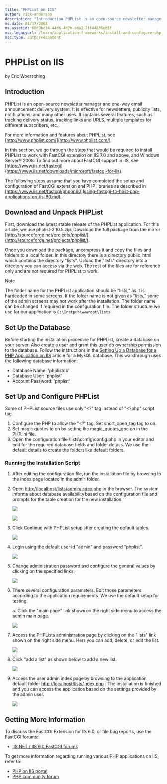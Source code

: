 ```yaml
---
title: "PHPList on IIS"
author: rick-anderson
description: "Introduction PHPList is an open-source newsletter manager and one-way email announcement delivery system. It is effective for newsletters, publicity lists, n..."
ms.date: 01/17/2008
ms.assetid: 6869bc34-44d6-4d2b-ada2-7ff44836eb5f
msc.legacyurl: /learn/application-frameworks/install-and-configure-php-applications-on-iis/phplist-on-iis
msc.type: authoredcontent
---
```

# PHPList on IIS

by Eric Woersching

## Introduction

PHPList is an open-source newsletter manager and one-way email announcement delivery system. It is effective for newsletters, publicity lists, notifications, and many other uses. It contains several features, such as tracking delivery status, tracking links and URLS, multiple templates for different subscribers, etc.

For more information and features about PHPList, see [http://www.phplist.com/](http://www.phplist.com/).  
  
In this section, we go through the steps that would be required to install PHPList to work with FastCGI extension on IIS 7.0 and above, and Windows Server® 2008. To find out more about FastCGI support in IIS, see [https://www.iis.net/fastcgi](https://www.iis.net/downloads/microsoft/fastcgi-for-iis).

The following steps assume that you have completed the setup and configuration of FastCGI extension and PHP libraries as described in [https://www.iis.net/fastcgi/phpon60](using-fastcgi-to-host-php-applications-on-iis-60.md).

## Download and Unpack PHPList

First, download the latest stable release of the PHPList application. For this article, we use phplist-2.10.5.zip. Download the full package from the mirror [http://sourceforge.net/projects/phplist/](http://sourceforge.net/projects/phplist/).

Once you download the package, uncompress it and copy the files and folders to a local folder. In this directory there is a directory public\_html which contains the directory "lists". Upload the "lists" directory into a directory you can access via the web. The rest of the files are for reference only and are not required for PHPList to work.

> [!NOTE]
> The folder name for the PHPList application should be "lists," as it is hardcoded in some screens. If the folder name is not given as "lists," some of the admin screens may not work after the installation. The folder name can be changed if required in the configuration file. The folder structure we use for our application is `C:\Inetpub\wwwroot\lists`.

## Set Up the Database

Before starting the installation procedure for PHPList, create a database on your server. Also create a user and grant this user db ownership permission to the database. Follow the instructions in the [Setting Up a Database for a PHP Application on IIS](../install-and-configure-php-on-iis/setting-up-a-database-for-a-php-application-on-iis.md) article for a MySQL database. This walkthrough uses the following database information:

- Database Name: 'phplistdb'
- Database User: 'phplist'
- Account Password: 'phplist'

## Set Up and Configure PHPList

Some of PHPList source files use only "&lt;?" tag instead of "&lt;?php" script tag.

1. Configure the PHP to allow the "&lt;?" tag. Set short\_open\_tag tag to on.
2. Set magic quotes to on by setting the magic\_quotes\_gpc on in the PHP.ini file.
3. Open the configuration file \lists\config\config.php in your editor and edit for the required database fields and folder details. We use the default details to create the folders like default folders.

### Running the Installation Script

1. After editing the configuration file, run the installation file by browsing to the index page located in the admin folder.
2. Open [http://localhost/lists/admin/index.php](http://localhost/lists/admin/index.php) in the browser. The system informs about database availability based on the configuration file and prompts for the table creation for the new installation.  

    [![](phplist-on-iis/_static/image2.jpg)](phplist-on-iis/_static/image1.jpg)

    [![](phplist-on-iis/_static/image4.jpg)](phplist-on-iis/_static/image3.jpg)
3. Click Continue with PHPList setup after creating the default tables.  

    [![](phplist-on-iis/_static/image6.jpg)](phplist-on-iis/_static/image5.jpg)
4. Login using the default user id "admin" and password "phplist".  

    [![](phplist-on-iis/_static/image8.jpg)](phplist-on-iis/_static/image7.jpg)
5. Change administration password and configure the general values by clicking on the specified links.  

    [![](phplist-on-iis/_static/image10.jpg)](phplist-on-iis/_static/image9.jpg)
6. There several configuration parameters. Edit those parameters according to the application requirements. We use the default setup for testing.  
  
   a. Click the "main page" link shown on the right side menu to access the admin main page.  

    [![](phplist-on-iis/_static/image12.jpg)](phplist-on-iis/_static/image11.jpg)
7. Access the PHPLists administration page by clicking on the "lists" link shown on the right side menu. Here you can add, delete, or edit the list.  

    [![](phplist-on-iis/_static/image14.jpg)](phplist-on-iis/_static/image13.jpg)
8. Click "add a list" as shown below to add a new list.  

    [![](phplist-on-iis/_static/image16.jpg)](phplist-on-iis/_static/image15.jpg)
9. Access the user admin index page by browsing to the application default folder [http://localhost/lists/index.php](http://localhost/lists/index.php) . The installation is finished and you can access the application based on the settings provided by the admin user.  

    [![](phplist-on-iis/_static/image18.jpg)](phplist-on-iis/_static/image17.jpg)

## Getting More Information

To discuss the FastCGI Extension for IIS 6.0, or file bug reports, use the FastCGI forums:

- [IIS.NET / IIS 6.0 FastCGI forums](https://forums.iis.net/1103.aspx)

To get more information regarding running various PHP applications on IIS, refer to:

- [PHP on IIS portal](https://php.iis.net/)
- [PHP community forum](https://forums.iis.net/1102.aspx)